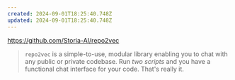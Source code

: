 ```yaml
---
created: 2024-09-01T18:25:40.748Z
updated: 2024-09-01T18:25:40.748Z
---
```

https://github.com/Storia-AI/repo2vec

> `repo2vec` is a simple-to-use, modular library enabling you to chat with any public or private codebase. Run _two scripts_ and you have a functional chat interface for your code. That's really it.